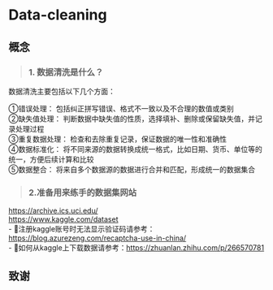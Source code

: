 # Data-cleaning
## 概念
> ### 1. 数据清洗是什么？
数据清洗主要包括以下几个方面：

①错误处理： 包括纠正拼写错误、格式不一致以及不合理的数值或类别  
②缺失值处理： 判断数据中缺失值的性质，选择填补、删除或保留缺失值，并记录处理过程  
③重复数据处理： 检查和去除重复记录，保证数据的唯一性和准确性  
④数据标准化： 将不同来源的数据转换成统一格式，比如日期、货币、单位等的统一，方便后续计算和比较  
⑤数据整合： 将来自多个数据源的数据进行合并和匹配，形成统一的数据集合  

> ### 2.准备用来练手的数据集网站
https://archive.ics.uci.edu/  
https://www.kaggle.com/dataset  
    - 🌸注册kaggle账号时无法显示验证码请参考：https://blog.azurezeng.com/recaptcha-use-in-china/  
    - 🌼如何从kaggle上下载数据请参考：https://zhuanlan.zhihu.com/p/266570781  














## 致谢
